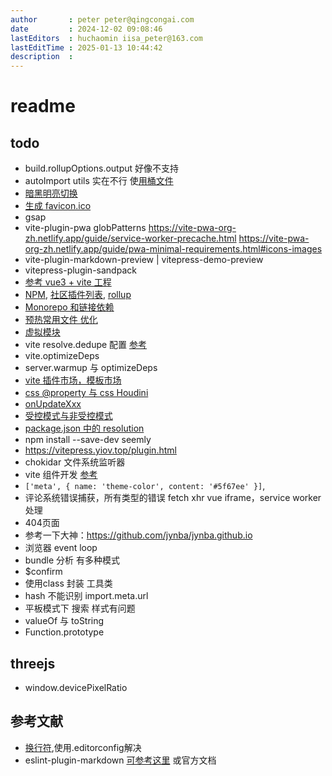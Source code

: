 ```yaml
---
author       : peter peter@qingcongai.com
date         : 2024-12-02 09:08:46
lastEditors  : huchaomin iisa_peter@163.com
lastEditTime : 2025-01-13 10:44:42
description  :
---
```

# readme

## todo

- build.rollupOptions.output 好像不支持
- autoImport utils 实在不行 使[用桶文件](https://cn.vitejs.dev/guide/performance.html#avoid-barrel-files)
- [暗黑明亮切换](https://vitepress.dev/zh/guide/extending-default-theme#on-appearance-toggle)
- [生成 favicon.ico](https://vitepress.dev/zh/reference/site-config#head)
- gsap
- vite-plugin-pwa
   globPatterns <https://vite-pwa-org-zh.netlify.app/guide/service-worker-precache.html>
   <https://vite-pwa-org-zh.netlify.app/guide/pwa-minimal-requirements.html#icons-images>
- vite-plugin-markdown-preview | vitepress-demo-preview
- vitepress-plugin-sandpack
- [参考 vue3 + vite 工程](https://github.com/vitejs/awesome-vite#templates)
- [NPM](https://www.npmjs.com/search?q=vite-plugin&ranking=popularity), [社区插件列表](https://github.com/vitejs/awesome-vite#plugins), [rollup](https://www.npmjs.com/search?q=rollup-plugin&ranking=popularity)
- [Monorepo 和链接依赖](https://www.npmjs.com/search?q=rollup-plugin&ranking=popularity)
- [预热常用文件 优化](https://cn.vitejs.dev/guide/performance#warm-up-frequently-used-files)
- [虚拟模块](https://cn.vitejs.dev/guide/api-plugin.html#virtual-modules-convention)
- vite resolve.dedupe 配置 [参考](https://juejin.cn/post/7239996748318408759#heading-9)
- vite.optimizeDeps
- server.warmup 与 optimizeDeps
- [vite 插件市场，模板市场](https://github.com/vitejs/awesome-vite)
- [css @property 与 css Houdini](https://www.cnblogs.com/coco1s/p/14661268.html)
- [onUpdateXxx](https://www.naiveui.com/zh-CN/light/docs/common-issues)
- [受控模式与非受控模式](https://www.naiveui.com/zh-CN/light/docs/controlled-uncontrolled)
- [package.json 中的 resolution](https://blog.csdn.net/qq_43592064/article/details/132427625)
- npm install --save-dev seemly
- <https://vitepress.yiov.top/plugin.html>
- chokidar 文件系统监听器
- vite 组件开发 [参考](https://sugarat.top/technology/works/vitepress-plugin-announcement.html)
- `['meta', { name: 'theme-color', content: '#5f67ee' }]`,
- 评论系统错误捕获，所有类型的错误 fetch xhr vue iframe，service worker 处理
- 404页面
- 参考一下大神：<https://github.com/jynba/jynba.github.io>
- 浏览器 event loop
- bundle 分析 有多种模式
- $confirm
- 使用class 封装 工具类
- hash 不能识别 import.meta.url
- 平板模式下 搜索 样式有问题
- valueOf 与 toString
- Function.prototype

## threejs

- window.devicePixelRatio

## 参考文献

- [换行符](https://shuliqi.github.io/2020/06/06/%E5%85%B3%E4%BA%8EDelete%60CR%60eslint-prettier-prettier-%E6%8A%A5%E9%94%99%E7%9A%84%E8%A7%A3%E5%86%B3%E6%96%B9%E6%A1%88/#%E9%97%AE%E9%A2%98%E7%9A%84%E6%8F%90%E5%87%BA),使用.editorconfig解决
- eslint-plugin-markdown [可参考这里](https://eslint.org/docs/latest/use/configure/plugins) 或官方文档
